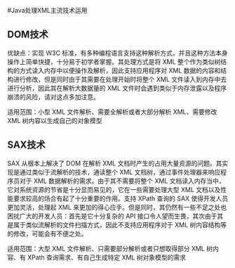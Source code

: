 #Java处理XML主流技术运用
## DOM技术
优缺点：实现 W3C 标准，有多种编程语言支持这种解析方式，并且这种方法本身操作上简单快捷，十分易于初学者掌握。其处理方式是将 XML 整个作为类似树结构的方式读入内存中以便操作及解析，因此支持应用程序对 XML 数据的内容和结构进行修改，但是同时由于其需要在处理开始时将整个 XML 文件读入到内存中去进行分析，因此其在解析大数据量的 XML 文件时会遇到类似于内存泄露以及程序崩溃的风险，请对这点多加注意。

适用范围：小型 XML 文件解析、需要全解析或者大部分解析 XML、需要修改 XML 树内容以生成自己的对象模型

## SAX技术
SAX 从根本上解决了 DOM 在解析 XML 文档时产生的占用大量资源的问题。其实现是通过类似于流解析的技术，通读整个 XML 文档树，通过事件处理器来响应程序员对于 XML 数据解析的需求。由于其不需要将整个 XML 文档读入内存当中，它对系统资源的节省是十分显而易见的，它在一些需要处理大型 XML 文档以及性能要求较高的场合有起了十分重要的作用。支持 XPath 查询的 SAX 使得开发人员更加灵活，处理起 XML 来更加的得心应手。但是同时，其仍然有一些不足之处也困扰广大的开发人员：首先是它十分复杂的 API 接口令人望而生畏，其次由于其是属于类似流解析的文件扫描方式，因此不支持应用程序对于 XML 树内容结构等的修改，可能会有不便之处。

适用范围：大型 XML 文件解析、只需要部分解析或者只想取得部分 XML 树内容、有 XPath 查询需求、有自己生成特定 XML 树对象模型的需求